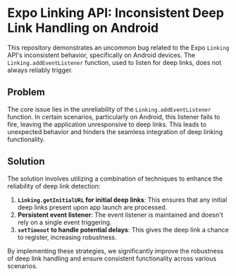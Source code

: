 # Expo Linking API: Inconsistent Deep Link Handling on Android

This repository demonstrates an uncommon bug related to the Expo `Linking` API's inconsistent behavior, specifically on Android devices. The `Linking.addEventListener` function, used to listen for deep links, does not always reliably trigger.

## Problem

The core issue lies in the unreliability of the `Linking.addEventListener` function. In certain scenarios, particularly on Android, this listener fails to fire, leaving the application unresponsive to deep links. This leads to unexpected behavior and hinders the seamless integration of deep linking functionality.

## Solution

The solution involves utilizing a combination of techniques to enhance the reliability of deep link detection:

1. **`Linking.getInitialURL` for initial deep links**: This ensures that any initial deep links present upon app launch are processed.
2. **Persistent event listener**:  The event listener is maintained and doesn't rely on a single event triggering.
3. **`setTimeout` to handle potential delays**: This gives the deep link a chance to register, increasing robustness.

By implementing these strategies, we significantly improve the robustness of deep link handling and ensure consistent functionality across various scenarios.